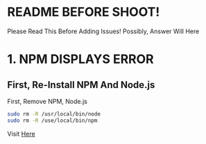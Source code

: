 # README BEFORE SHOOT!
Please Read This Before Adding Issues!
Possibly, Answer Will Here

# 1. NPM DISPLAYS ERROR
## First, Re-Install NPM And Node.js
First, Remove NPM, Node.js
```bash
sudo rm -R /usr/local/bin/node
sudo rm -R /use/local/bin/npm
```
Visit [Here](https://nodejs.org/en/download/)
